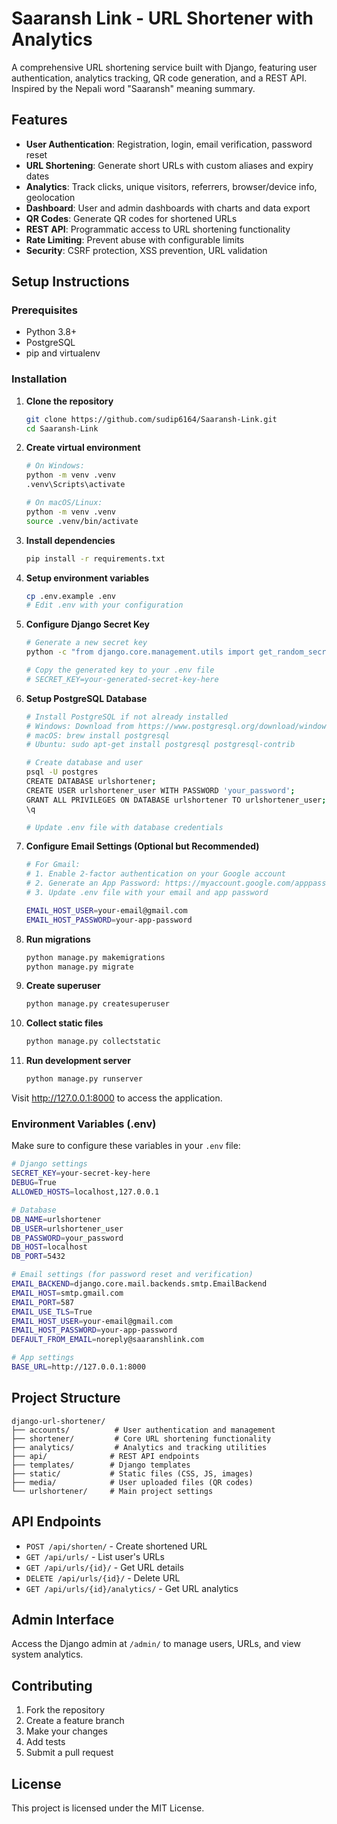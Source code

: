 # Saaransh Link - URL Shortener with Analytics

A comprehensive URL shortening service built with Django, featuring user authentication, analytics tracking, QR code generation, and a REST API. Inspired by the Nepali word "Saaransh" meaning summary.

## Features

- **User Authentication**: Registration, login, email verification, password reset
- **URL Shortening**: Generate short URLs with custom aliases and expiry dates
- **Analytics**: Track clicks, unique visitors, referrers, browser/device info, geolocation
- **Dashboard**: User and admin dashboards with charts and data export
- **QR Codes**: Generate QR codes for shortened URLs
- **REST API**: Programmatic access to URL shortening functionality
- **Rate Limiting**: Prevent abuse with configurable limits
- **Security**: CSRF protection, XSS prevention, URL validation

## Setup Instructions

### Prerequisites

- Python 3.8+
- PostgreSQL
- pip and virtualenv

### Installation

1. **Clone the repository**
   ```bash
   git clone https://github.com/sudip6164/Saaransh-Link.git
   cd Saaransh-Link
   ```

2. **Create virtual environment**
   ```bash
   # On Windows:
   python -m venv .venv
   .venv\Scripts\activate
   
   # On macOS/Linux:
   python -m venv .venv
   source .venv/bin/activate
   ```

3. **Install dependencies**
   ```bash
   pip install -r requirements.txt
   ```

4. **Setup environment variables**
   ```bash
   cp .env.example .env
   # Edit .env with your configuration
   ```

5. **Configure Django Secret Key**
   ```bash
   # Generate a new secret key
   python -c "from django.core.management.utils import get_random_secret_key; print(get_random_secret_key())"
   
   # Copy the generated key to your .env file
   # SECRET_KEY=your-generated-secret-key-here
   ```

6. **Setup PostgreSQL Database**
   ```bash
   # Install PostgreSQL if not already installed
   # Windows: Download from https://www.postgresql.org/download/windows/
   # macOS: brew install postgresql
   # Ubuntu: sudo apt-get install postgresql postgresql-contrib
   
   # Create database and user
   psql -U postgres
   CREATE DATABASE urlshortener;
   CREATE USER urlshortener_user WITH PASSWORD 'your_password';
   GRANT ALL PRIVILEGES ON DATABASE urlshortener TO urlshortener_user;
   \q
   
   # Update .env file with database credentials
   ```

7. **Configure Email Settings (Optional but Recommended)**
   ```bash
   # For Gmail:
   # 1. Enable 2-factor authentication on your Google account
   # 2. Generate an App Password: https://myaccount.google.com/apppasswords
   # 3. Update .env file with your email and app password
   
   EMAIL_HOST_USER=your-email@gmail.com
   EMAIL_HOST_PASSWORD=your-app-password
   ```

8. **Run migrations**
   ```bash
   python manage.py makemigrations
   python manage.py migrate
   ```

9. **Create superuser**
   ```bash
   python manage.py createsuperuser
   ```

10. **Collect static files**
    ```bash
    python manage.py collectstatic
    ```

11. **Run development server**
    ```bash
    python manage.py runserver
    ```

Visit http://127.0.0.1:8000 to access the application.

### Environment Variables (.env)

Make sure to configure these variables in your `.env` file:

```bash
# Django settings
SECRET_KEY=your-secret-key-here
DEBUG=True
ALLOWED_HOSTS=localhost,127.0.0.1

# Database
DB_NAME=urlshortener
DB_USER=urlshortener_user
DB_PASSWORD=your_password
DB_HOST=localhost
DB_PORT=5432

# Email settings (for password reset and verification)
EMAIL_BACKEND=django.core.mail.backends.smtp.EmailBackend
EMAIL_HOST=smtp.gmail.com
EMAIL_PORT=587
EMAIL_USE_TLS=True
EMAIL_HOST_USER=your-email@gmail.com
EMAIL_HOST_PASSWORD=your-app-password
DEFAULT_FROM_EMAIL=noreply@saaranshlink.com

# App settings
BASE_URL=http://127.0.0.1:8000
```

## Project Structure

```
django-url-shortener/
├── accounts/          # User authentication and management
├── shortener/         # Core URL shortening functionality
├── analytics/         # Analytics and tracking utilities
├── api/              # REST API endpoints
├── templates/        # Django templates
├── static/           # Static files (CSS, JS, images)
├── media/            # User uploaded files (QR codes)
└── urlshortener/     # Main project settings
```

## API Endpoints

- `POST /api/shorten/` - Create shortened URL
- `GET /api/urls/` - List user's URLs
- `GET /api/urls/{id}/` - Get URL details
- `DELETE /api/urls/{id}/` - Delete URL
- `GET /api/urls/{id}/analytics/` - Get URL analytics

## Admin Interface

Access the Django admin at `/admin/` to manage users, URLs, and view system analytics.

## Contributing

1. Fork the repository
2. Create a feature branch
3. Make your changes
4. Add tests
5. Submit a pull request

## License

This project is licensed under the MIT License.
